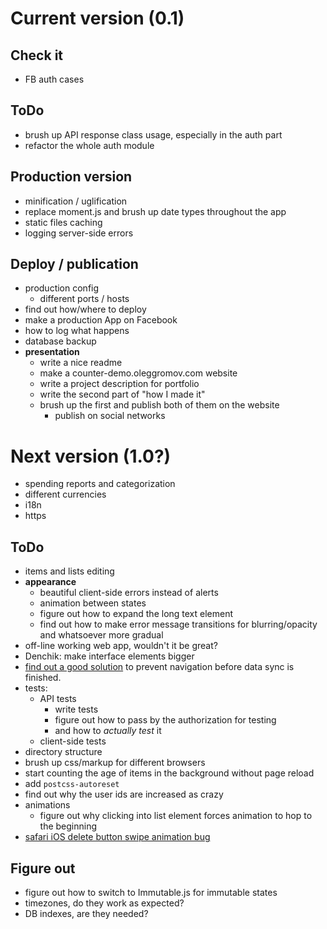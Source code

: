 # Current version (0.1)

## Check it
- FB auth cases

## ToDo

- brush up API response class usage, especially in the auth part
- refactor the whole auth module

## Production version
- minification / uglification
- replace moment.js and brush up date types throughout the app
- static files caching
- logging server-side errors

## Deploy / publication

- production config
  - different ports / hosts
- find out how/where to deploy
- make a production App on Facebook
- how to log what happens
- database backup
- **presentation**
  - write a nice readme
  - make a counter-demo.oleggromov.com website
  - write a project description for portfolio
  - write the second part of "how I made it"
  - brush up the first and publish both of them on the website
    - publish on social networks

# Next version (1.0?)

- spending reports and categorization
- different currencies
- i18n
- https

## ToDo

- items and lists editing
- **appearance**
  - beautiful client-side errors instead of alerts
  - animation between states
  - figure out how to expand the long text element
  - find out how to make error message transitions for blurring/opacity and whatsoever more gradual
- off-line working web app, wouldn't it be great?
- Denchik: make interface elements bigger
- [find out a good solution](https://github.com/ReactTraining/react-router/issues/4407#issuecomment-304395759) to prevent navigation before data sync is finished.
- tests:
  - API tests
    - write tests
    - figure out how to pass by the authorization for testing
    - and how to *actually test* it
  - client-side tests
- directory structure
- brush up css/markup for different browsers
- start counting the age of items in the background without page reload
- add `postcss-autoreset`
- find out why the user ids are increased as crazy
- animations
  - figure out why clicking into list element forces animation to hop to the beginning
- [safari iOS delete button swipe animation bug](https://github.com/daneden/animate.css/issues/519#issuecomment-304545710)

## Figure out

- figure out how to switch to Immutable.js for immutable states
- timezones, do they work as expected?
- DB indexes, are they needed?